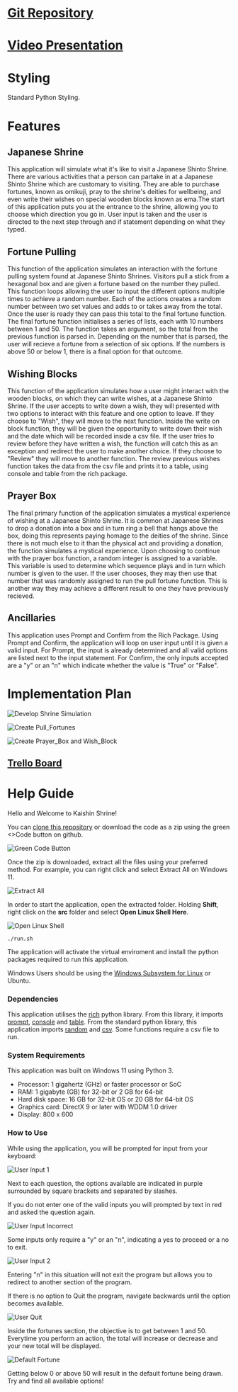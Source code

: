 # [Git Repository](https://github.com/O-App-Pesi/JT_T1A3)

# [Video Presentation](https://youtu.be/hWorMPO9-u8)

# Styling
Standard Python Styling.

# Features

## Japanese Shrine

This application will simulate what it's like to visit a Japanese Shinto Shrine. There are various activities that a person can partake in at a Japanese Shinto Shrine which are customary to visiting. They are able to purchase fortunes, known as omikuji, pray to the shrine's deities for wellbeing, and even write their wishes on special wooden blocks known as ema.The start of this application puts you at the entrance to the shrine, allowing you to choose which direction you go in. User input is taken and the user is directed to the next step through and if statement depending on what they typed.

## Fortune Pulling

This function of the application simulates an interaction with the fortune pulling system found at Japanese Shinto Shrines. Visitors pull a stick from a hexagonal box and are given a fortune based on the number they pulled. This function loops allowing the user to input the different options multiple times to achieve a random number. Each of the actions creates a random number between two set values and adds to or takes away from the total. Once the user is ready they can pass this total to the final fortune function.
The final fortune function initialises a series of lists, each with 10 numbers between 1 and 50. The function takes an argument, so the total from the previous function is parsed in. Depending on the number that is parsed, the user will recieve a fortune from a selection of six options. If the numbers is above 50 or below 1, there is a final option for that outcome.

## Wishing Blocks

This function of the application simulates how a user might interact with the wooden blocks, on which they can write wishes, at a Japanese Shinto Shrine. If the user accepts to write down a wish, they will presented with two options to interact with this feature and one option to leave. If they choose to "Wish", they will move to the next function. Inside the write on block function, they will be given the opportunity to write down their wish and the date which will be recorded inside a csv file. If the user tries to review before they have written a wish, the function will catch this as an exception and redirect the user to make another choice.
If they choose to "Review" they will move to another function. The review previous wishes function takes the data from the csv file and prints it to a table, using console and table from the rich package. 

## Prayer Box

The final primary function of the application simulates a mystical experience of wishing at a Japanese Shinto Shrine. It is common at Japanese Shrines to drop a donation into a box and in turn ring a bell that hangs above the box, doing this represents paying homage to the deities of the shrine. Since there is not much else to it than the physical act and providing a donation, the function simulates a mystical experience.
Upon choosing to continue with the prayer box function, a random integer is assigned to a variable. This variable is used to determine which sequence plays and in turn which number is given to the user. If the user chooses, they may then use that number that was randomly assigned to run the pull fortune function. This is another way they may achieve a different result to one they have previously recieved.

## Ancillaries

This application uses Prompt and Confirm from the Rich Package. Using Prompt and Confirm, the application will loop on user input until it is given a valid input. For Prompt, the input is already determined and all valid options are listed next to the input statement. For Confirm, the only inputs accepted are a "y" or an "n" which indicate whether the value is "True" or "False".

# Implementation Plan

![Develop Shrine Simulation](./docs/Develop%20Shrine%20Visit.jpg)

![Create Pull_Fortunes](./docs/Create%20Pull_Fortunes.jpg)

![Create Prayer_Box and Wish_Block](./docs/Create%20Prayer_Box%20and%20Wish_Block.jpg)

## [Trello Board](https://trello.com/b/oTUip4OV/shrine-visit)


# Help Guide

Hello and Welcome to Kaishin Shrine!

You can [clone this repository](https://docs.github.com/en/repositories/creating-and-managing-repositories/cloning-a-repository) or download the code as a zip using the green <>Code button on github.

![Green Code Button](./docs/Green%20Code%20Button.jpg)

Once the zip is downloaded, extract all the files using your preferred method. For example, you can right click and select Extract All on Windows 11.

![Extract All](/docs/Extract%20All%20Instructions.jpg)

In order to start the application, open the extracted folder. Holding **Shift**, right click on the **src** folder and select **Open Linux Shell Here**.

![Open Linux Shell](./docs/Open%20Linux%20Shell.jpg)

```
./run.sh
```
The application will activate the virtual enviroment and install the python packages required to run this application.

Windows Users should be using the [Windows Subsystem for Linux](https://learn.microsoft.com/en-us/windows/wsl/install) or Ubuntu.

### **Dependencies**

This application utilises the [rich](https://pypi.org/project/rich/) python library. From this library, it imports [prompt](https://rich.readthedocs.io/en/stable/prompt.html), [console](https://rich.readthedocs.io/en/stable/console.html) and [table](https://rich.readthedocs.io/en/stable/tables.html).
From the standard python library, this application imports [random](https://python.readthedocs.io/en/stable/library/random.html) and [csv](https://python.readthedocs.io/en/stable/library/csv.html?highlight=csv#module-csv). Some functions require a csv file to run.

### **System Requirements**

This application was built on Windows 11 using Python 3.

- Processor: 1 gigahertz (GHz) or faster processor or SoC
- RAM: 1 gigabyte (GB) for 32-bit or 2 GB for 64-bit
- Hard disk space: 16 GB for 32-bit OS or 20 GB for 64-bit OS
- Graphics card: DirectX 9 or later with WDDM 1.0 driver
- Display: 800 x 600

### **How to Use**

While using the application, you will be prompted for input from your keyboard:

![User Input 1](./docs/User%20Input%201.jpg)

Next to each question, the options available are indicated in purple surrounded by square brackets and separated by slashes.

If you do not enter one of the valid inputs you will prompted by text in red and asked the question again.

![User Input Incorrect](./docs/User%20Input%20Incorrect.jpg)

Some inputs only require a "y" or an "n", indicating a yes to proceed or a no to exit.

![User Input 2](./docs/User%20Input%202.jpg)

Entering "n" in this situation will not exit the program but allows you to redirect to another section of the program.

If there is no option to Quit the program, navigate backwards until the option becomes available.

![User Quit](./docs/User%20Quit.jpg)

Inside the fortunes section, the objective is to get between 1 and 50. Everytime you perform an action, the total will increase or decrease and your new total will be displayed. 

![Default Fortune](./docs/Default%20Fortune.jpg)

Getting below 0 or above 50 will result in the default fortune being drawn. Try and find all available options!


